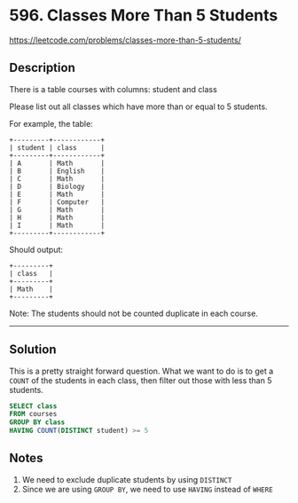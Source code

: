 # 596. Classes More Than 5 Students
https://leetcode.com/problems/classes-more-than-5-students/

## Description

There is a table courses with columns: student and class

Please list out all classes which have more than or equal to 5 students.

For example, the table:

```
+---------+------------+
| student | class      |
+---------+------------+
| A       | Math       |
| B       | English    |
| C       | Math       |
| D       | Biology    |
| E       | Math       |
| F       | Computer   |
| G       | Math       |
| H       | Math       |
| I       | Math       |
+---------+------------+
```
Should output:

```
+---------+
| class   |
+---------+
| Math    |
+---------+
```
 

Note:
The students should not be counted duplicate in each course.

---
## Solution

This is a pretty straight forward question.
What we want to do is to get a `COUNT` of the students in each class, then filter out those with less than 5 students.

```sql
SELECT class
FROM courses
GROUP BY class
HAVING COUNT(DISTINCT student) >= 5
```

## Notes
1. We need to exclude duplicate students by using `DISTINCT`
2. Since we are using `GROUP BY`, we need to use `HAVING` instead of `WHERE`